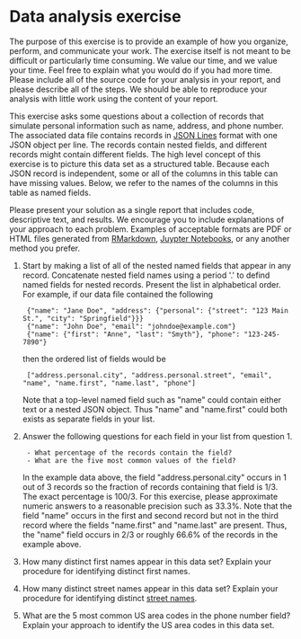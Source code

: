 # Data analysis exercise

The purpose of this exercise is to provide an example of how you organize, perform, and communicate your work. The exercise itself is not meant to be difficult or particularly time consuming. We value our time, and we value your time. Feel free to explain what you would do if you had more time. Please include all of the source code for your analysis in your report, and please describe all of the steps. We should be able to reproduce your analysis with little work using the content of your report.

This exercise asks some questions about a collection of records that simulate personal information such as name, address, and phone number. The associated data file contains records in [JSON Lines](http://jsonlines.org/) format with one JSON object per line. The records contain nested fields, and different records might contain different fields. The high level concept of this exercise is to picture this data set as a structured table. Because each JSON record is independent, some or all of the columns in this table can have missing values. Below, we refer to the names of the columns in this table as named fields.

Please present your solution as a single report that includes code, descriptive text, and results. We encourage you to include explanations of your approach to each problem. Examples of acceptable formats are PDF or HTML files generated from [RMarkdown](http://rmarkdown.rstudio.com/), [Juypter Notebooks](http://jupyter.org/), or any another method you prefer.

1. Start by making a list of all of the nested named fields that appear in any record. Concatenate nested field names using a period '.' to defind named fields for nested records. Present the list in alphabetical order. For example, if our data file contained the following

        {"name": "Jane Doe", "address": {"personal": {"street": "123 Main St.", "city": "Springfield"}}}
        {"name": "John Doe", "email": "johndoe@example.com"}
        {"name": {"first": "Anne", "last": "Smyth"}, "phone": "123-245-7890"}

    then the ordered list of fields would be

        ["address.personal.city", "address.personal.street", "email", "name", "name.first", "name.last", "phone"]

    Note that a top-level named field such as "name" could contain either text or a nested JSON object. Thus "name" and "name.first" could both exists as separate fields in your list.

2. Answer the following questions for each field in your list from question 1.

        - What percentage of the records contain the field?
        - What are the five most common values of the field?
    
    In the example data above, the field "address.personal.city" occurs in 1 out of 3 records so the fraction of records containing that field is 1/3. The exact percentage is 100/3. For this exercise, please approximate numeric answers to a reasonable precision such as 33.3%. Note that the field "name" occurs in the first and second record but not in the third record where the fields "name.first" and "name.last" are present. Thus, the "name" field occurs in 2/3 or roughly 66.6% of the records in the example above.

3. How many distinct first names appear in this data set? Explain your procedure for identifying distinct first names.

4. How many distinct street names appear in this data set? Explain your procedure for identifying distinct [street names](https://en.wikipedia.org/wiki/Street_or_road_name).

5. What are the 5 most common US area codes in the phone number field? Explain your approach to identify the US area codes in this data set.
